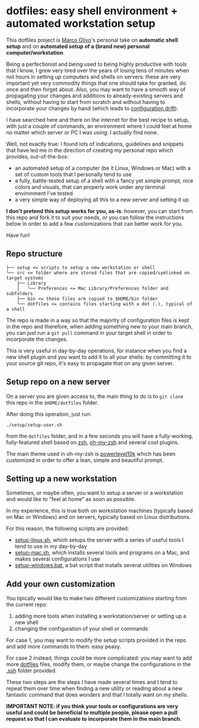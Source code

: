 # dotfiles: easy shell environment + automated workstation setup

This dotfiles project is [Marco Olivo](https://olivo.net/)'s personal take on **automatic shell setup** and on **automated setup of a (brand new) personal computer/workstation**.

Being a perfectionist and being used to being highly productive with tools that I know, I grew very tired over the years of losing tens of minutes when not hours in setting up computers and shells on servers: these are very important yet very commodity things that one should take for granted, do once and then forget about.
Also, you may want to have a smooth way of propagating your changes and additions to already-existing servers and shells, without having to start from scratch and without having to incorporate your changes by hand (which leads to [configuration drift](https://dzone.com/articles/configuration-drift)).

I have searched here and there on the internet for the best recipe to setup, with just a couple of commands, an environment where I could feel at home no matter which server or PC I was using: I actually find none.

Well, not exactly true: I found lots of indications, guidelines and snippets that have led me in the direction of creating my personal repo which provides, out-of-the-box:

* an automated setup of a computer (be it Linux, Windows or Mac) with a set of custom tools that I personally tend to use
* a fully, battle-tested setup of a shell with a fancy yet simple prompt, nice colors and visuals, that can properly work under any terminal environment I've tested
* a very simple way of deploying all this to a new server and setting it up

**I don't pretend this setup works for you, as-is**: however, you can start from this repo and fork it to suit your needs, or you can follow the instructions below in order to add a few customizations that can better work for you.

Have fun!

## Repo structure

```.
├── setup <= scripts to setup a new workstation or shell
└── src <= folder where are stored files that are copied/symlinked on target systems
    ├── Library
    │   └── Preferences <= Mac Library/Preferences folder and subfolders
    ├── bin <= these files are copied to $HOME/bin folder
    └── dotfiles <= contains files starting with a dot (.), typical of a shell
```

The repo is made in a way so that the majority of configuration files is kept in the repo and therefore, when adding something new to your main branch, you can just run a `git pull` command in your target shell in order to incorporate the changes.

This is very useful in day-by-day operations, for instance when you find a new shell plugin and you want to add it to all your shells: by committing it to your source git repo, it's easy to propagate that on any given server.

## Setup repo on a new server

On a server you are given access to, the main thing to do is to `git clone` this repo in the `$HOME/dotfiles` folder.

After doing this operation, just run:

`./setup/setup-user.sh`

from the `dotfiles` folder, and in a few seconds you will have a fully-working, fully-featured shell based on [zsh](https://www.zsh.org/), [oh-my-zsh](https://ohmyz.sh/) and several cool plugins.

The main theme used in oh-my-zsh is [powerlevel10k](https://github.com/romkatv/powerlevel10k) which has been customized in order to offer a lean, simple and beautiful prompt.

## Setting up a new workstation

Sometimes, or maybe often, you want to setup a server or a workstation and would like to "feel at home" as soon as possible.

In my experience, this is true both on workstation machines (typically based on Mac or Windows) and on servers, typically based on Linux distributions.

For this reason, the following scripts are provided:

* [setup-linux.sh](/setup/setup-linux.sh), which setups the server with a series of useful tools I tend to use in my day-by-day
* [setup-mac.sh](/setup/setup-mac.sh), which installs several tools and programs on a Mac, and makes several configurations I use
* [setup-windows.bat](/setup/setup-windows.bat), a bat script that installs several utilities on Windows

## Add your own customization

You tipically would like to make two different customizations starting from the current repo:

1) adding more tools when installing a workstation/server or setting up a new shell
2) changing the configuration of your shell or commands

For case 1, you may want to modify the setup scripts provided in the repo and add more commands to them: easy peasy.

For case 2 instead, things could be more complicated: you may want to add more [dotfiles](/src/dotfiles) files, modify them, or maybe change the configurations in the [.ssh](/src/.ssh) folder provided.

These two steps are the steps I have made several times and I tend to repeat them over time when finding a new utility or reading about a new fantastic command that does wonders and that I totally want on my shells.

**IMPORTANT NOTE: if you think your tools or configurations are very useful and could be beneficial to multiple people, please open a pull request so that I can evaluate to incorporate them in the main branch.**
